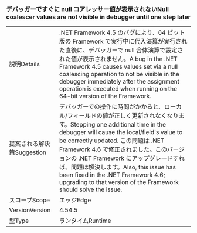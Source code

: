 ### <a name="null-coalescer-values-are-not-visible-in-debugger-until-one-step-later"></a><span data-ttu-id="3d3b6-101">デバッガーですぐに null コアレッサー値が表示されない</span><span class="sxs-lookup"><span data-stu-id="3d3b6-101">Null coalescer values are not visible in debugger until one step later</span></span>

|   |   |
|---|---|
|<span data-ttu-id="3d3b6-102">説明</span><span class="sxs-lookup"><span data-stu-id="3d3b6-102">Details</span></span>|<span data-ttu-id="3d3b6-103">.NET Framework 4.5 のバグにより、64 ビット版の Framework で実行中に代入演算が実行された直後に、デバッガーで null 合体演算で設定された値が表示されません。</span><span class="sxs-lookup"><span data-stu-id="3d3b6-103">A bug in the .NET Framework 4.5 causes values set via a null coalescing operation to not be visible in the debugger immediately after the assignment operation is executed when running on the 64-bit version of the Framework.</span></span>|
|<span data-ttu-id="3d3b6-104">提案される解決策</span><span class="sxs-lookup"><span data-stu-id="3d3b6-104">Suggestion</span></span>|<span data-ttu-id="3d3b6-105">デバッガーでの操作に時間がかかると、ローカル/フィールドの値が正しく更新されなくなります。</span><span class="sxs-lookup"><span data-stu-id="3d3b6-105">Stepping one additional time in the debugger will cause the local/field's value to be correctly updated.</span></span> <span data-ttu-id="3d3b6-106">この問題は .NET Framework 4.6 で修正されました。このバージョンの .NET Framework にアップグレードすれば、問題は解決します。</span><span class="sxs-lookup"><span data-stu-id="3d3b6-106">Also, this issue has been fixed in the .NET Framework 4.6; upgrading to that version of the Framework should solve the issue.</span></span>|
|<span data-ttu-id="3d3b6-107">スコープ</span><span class="sxs-lookup"><span data-stu-id="3d3b6-107">Scope</span></span>|<span data-ttu-id="3d3b6-108">エッジ</span><span class="sxs-lookup"><span data-stu-id="3d3b6-108">Edge</span></span>|
|<span data-ttu-id="3d3b6-109">Version</span><span class="sxs-lookup"><span data-stu-id="3d3b6-109">Version</span></span>|<span data-ttu-id="3d3b6-110">4.5</span><span class="sxs-lookup"><span data-stu-id="3d3b6-110">4.5</span></span>|
|<span data-ttu-id="3d3b6-111">型</span><span class="sxs-lookup"><span data-stu-id="3d3b6-111">Type</span></span>|<span data-ttu-id="3d3b6-112">ランタイム</span><span class="sxs-lookup"><span data-stu-id="3d3b6-112">Runtime</span></span>|

